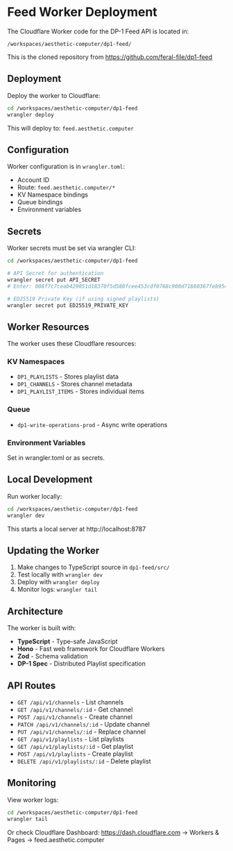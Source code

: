 # Feed Worker Deployment

The Cloudflare Worker code for the DP-1 Feed API is located in:

```
/workspaces/aesthetic-computer/dp1-feed/
```

This is the cloned repository from https://github.com/feral-file/dp1-feed

## Deployment

Deploy the worker to Cloudflare:

```bash
cd /workspaces/aesthetic-computer/dp1-feed
wrangler deploy
```

This will deploy to: `feed.aesthetic.computer`

## Configuration

Worker configuration is in `wrangler.toml`:
- Account ID
- Route: `feed.aesthetic.computer/*`
- KV Namespace bindings
- Queue bindings
- Environment variables

## Secrets

Worker secrets must be set via wrangler CLI:

```bash
cd /workspaces/aesthetic-computer/dp1-feed

# API Secret for authentication
wrangler secret put API_SECRET
# Enter: 008f7c7ceab429051d18370f5d580fcee453cdf0768c900d71660367feb95436

# ED25519 Private Key (if using signed playlists)
wrangler secret put ED25519_PRIVATE_KEY
```

## Worker Resources

The worker uses these Cloudflare resources:

### KV Namespaces
- `DP1_PLAYLISTS` - Stores playlist data
- `DP1_CHANNELS` - Stores channel metadata
- `DP1_PLAYLIST_ITEMS` - Stores individual items

### Queue
- `dp1-write-operations-prod` - Async write operations

### Environment Variables
Set in wrangler.toml or as secrets.

## Local Development

Run worker locally:

```bash
cd /workspaces/aesthetic-computer/dp1-feed
wrangler dev
```

This starts a local server at http://localhost:8787

## Updating the Worker

1. Make changes to TypeScript source in `dp1-feed/src/`
2. Test locally with `wrangler dev`
3. Deploy with `wrangler deploy`
4. Monitor logs: `wrangler tail`

## Architecture

The worker is built with:
- **TypeScript** - Type-safe JavaScript
- **Hono** - Fast web framework for Cloudflare Workers
- **Zod** - Schema validation
- **DP-1 Spec** - Distributed Playlist specification

## API Routes

- `GET /api/v1/channels` - List channels
- `GET /api/v1/channels/:id` - Get channel
- `POST /api/v1/channels` - Create channel
- `PATCH /api/v1/channels/:id` - Update channel
- `PUT /api/v1/channels/:id` - Replace channel
- `GET /api/v1/playlists` - List playlists
- `GET /api/v1/playlists/:id` - Get playlist
- `POST /api/v1/playlists` - Create playlist
- `DELETE /api/v1/playlists/:id` - Delete playlist

## Monitoring

View worker logs:

```bash
cd /workspaces/aesthetic-computer/dp1-feed
wrangler tail
```

Or check Cloudflare Dashboard:
https://dash.cloudflare.com → Workers & Pages → feed.aesthetic.computer
